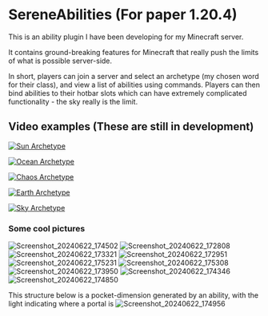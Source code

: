 # SereneAbilities (For paper 1.20.4)
This is an ability plugin I have been developing for my Minecraft server.

It contains ground-breaking features for Minecraft that really push the limits of what is possible server-side.

In short, players can join a server and select an archetype (my chosen word for their class), and view a list of abilities using commands.
Players can then bind abilities to their hotbar slots which can have extremely complicated functionality - the sky really is the limit.

## Video examples (These are still in development)

[![Sun Archetype](http://img.youtube.com/vi/4Hu9mVgaE3o/0.jpg)](http://www.youtube.com/watch?v=4Hu9mVgaE3o "Sun Showcase")

[![Ocean Archetype](http://img.youtube.com/vi/VmwyGPwsBB8/0.jpg)](http://www.youtube.com/watch?v=VmwyGPwsBB8 "Ocean Showcase")

[![Chaos Archetype](http://img.youtube.com/vi/lKpeZGzrS1M/0.jpg)](http://www.youtube.com/watch?v=lKpeZGzrS1M "Chaos Showcase")

[![Earth Archetype](http://img.youtube.com/vi/EdgEjp3V6v0/0.jpg)](http://www.youtube.com/watch?v=EdgEjp3V6v0 "Earth Showcase")

[![Sky Archetype](http://img.youtube.com/vi/UFL23zGe_1A/0.jpg)](http://www.youtube.com/watch?v=UFL23zGe_1A "Sky Showcase")

### Some cool pictures

![Screenshot_20240622_174502](https://github.com/Sujan-Naik/MinecraftAbilities/assets/125016948/9da84abc-bb06-45cb-835b-cd96b20329a8)
![Screenshot_20240622_172808](https://github.com/Sujan-Naik/MinecraftAbilities/assets/125016948/6283c4cb-c396-42f5-8631-4feb66ace923)
![Screenshot_20240622_173321](https://github.com/Sujan-Naik/MinecraftAbilities/assets/125016948/1d291cf1-457d-45e4-9033-fdd7ff27447b)
![Screenshot_20240622_172951](https://github.com/Sujan-Naik/MinecraftAbilities/assets/125016948/2db0e521-8f2b-448b-a060-1b5d0b52feb9)
![Screenshot_20240622_175231](https://github.com/Sujan-Naik/MinecraftAbilities/assets/125016948/85271489-b72f-4135-b484-54bb2696417d)
![Screenshot_20240622_175308](https://github.com/Sujan-Naik/MinecraftAbilities/assets/125016948/65e23c23-022d-40ac-8d24-7cf6a8e723dc)
![Screenshot_20240622_173950](https://github.com/Sujan-Naik/MinecraftAbilities/assets/125016948/1423c599-c1d2-4f96-8c62-6923bb2fefbe)
![Screenshot_20240622_174346](https://github.com/Sujan-Naik/MinecraftAbilities/assets/125016948/d416ab44-728d-4c31-9be2-1132436d8e4b)
![Screenshot_20240622_174850](https://github.com/Sujan-Naik/MinecraftAbilities/assets/125016948/b5749306-da34-4ddb-b992-ebe2f5d1b663)

This structure below is a pocket-dimension generated by an ability, with the light indicating where a portal is
![Screenshot_20240622_174956](https://github.com/Sujan-Naik/MinecraftAbilities/assets/125016948/960b8011-fa41-48d9-b998-100ce7c13cdf)








